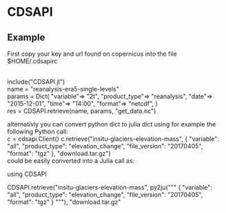 # CDSAPI
## Example 
First copy your key and url found on copernicus into the file $HOME/.cdsapirc


<br />
include("CDSAPI.jl")
<br />
name = "reanalysis-era5-single-levels" 
<br />
params = Dict(
       "variable"=> "2t",
       "product_type"=> "reanalysis",
       "date"=> "2015-12-01",
       "time"=> "14:00",
       "format"=> "netcdf",
)
<br />
res = CDSAPI.retrieve(name, params, "get_data.nc")
<br />

alternativly you can convert python dict to julia dict using
for example the following Python call:
<br />
c = cdsapi.Client()
c.retrieve("insitu-glaciers-elevation-mass",
{
"variable": "all",
"product_type": "elevation_change",
"file_version": "20170405",
"format": "tgz"
},
"download.tar.gz")
<br />
could be easily converted into a Julia call as:

using CDSAPI

CDSAPI.retrieve("insitu-glaciers-elevation-mass",
py2ju("""
{
"variable": "all",
"product_type": "elevation_change",
"file_version": "20170405",
"format": "tgz"
}
"""),
"download.tar.gz"